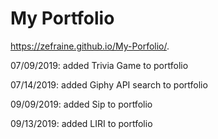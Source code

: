 # My Portfolio
https://zefraine.github.io/My-Porfolio/.

07/09/2019: added Trivia Game to portfolio

07/14/2019: added Giphy API search to portfolio

09/09/2019: added Sip to portfolio

09/13/2019: added LIRI to portfolio
